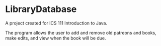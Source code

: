# LibraryDatabase
A project created for ICS 111 Introduction to Java.

The program allows the user to add and remove old patreons and books, make edits, and view when the book will be due.
